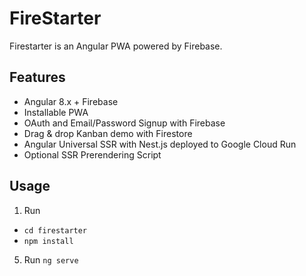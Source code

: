 <p align="center">

# FireStarter

Firestarter is an Angular PWA powered by Firebase.

## Features

- Angular 8.x + Firebase
- Installable PWA
- OAuth and Email/Password Signup with Firebase
- Drag & drop Kanban demo with Firestore
- Angular Universal SSR with Nest.js deployed to Google Cloud Run
- Optional SSR Prerendering Script

## Usage

1.  Run

- `cd firestarter`
- `npm install`


5.  Run `ng serve`
